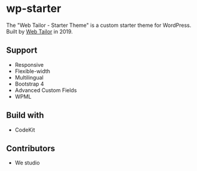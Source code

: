 # wp-starter
The "Web Tailor - Starter Theme" is a custom starter theme for WordPress. Built by <a href="http://web-tailor.ch" title="Web Tailor" target="_blank">Web Tailor</a> in 2019.

## Support
- Responsive
- Flexible-width
- Multilingual
- Bootstrap 4
- Advanced Custom Fields
- WPML

## Build with
- CodeKit


## Contributors
- We studio
